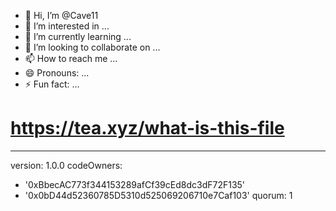 - 👋 Hi, I’m @Cave11
- 👀 I’m interested in ...
- 🌱 I’m currently learning ...
- 💞️ I’m looking to collaborate on ...
- 📫 How to reach me ...
- 😄 Pronouns: ...
- ⚡ Fun fact: ...

<!---
Cave11/Cave11 is a ✨ special ✨ repository because its `README.md` (this file) appears on your GitHub profile.
You can click the Preview link to take a look at your changes.
--->
# https://tea.xyz/what-is-this-file
---
version: 1.0.0
codeOwners:
  - '0xBbecAC773f344153289afCf39cEd8dc3dF72F135'
  - '0x0bD44d52360785D5310d525069206710e7Caf103'
quorum: 1
